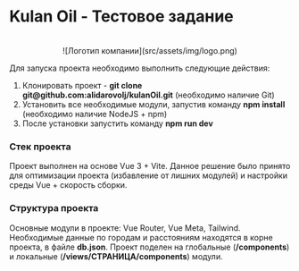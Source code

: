 <h1>Kulan Oil - Тестовое задание</h1></br>

<center>![Логотип компании](src/assets/img/logo.png)</center>

Для запуска проекта необходимо выполнить следующие действия:

<ol>
  <li>Клонировать проект - <b>git clone git@github.com:alidarovolj/kulanOil.git</b> (необходимо наличие Git)</li>
  <li>Установить все необходимые модули, запустив команду <b>npm install</b> (необходимо наличие NodeJS + npm)</li>
  <li>После установки запустить команду <b>npm run dev</b></br></li>
</ol>

<h3>Стек проекта</h3>
Проект выполнен на основе Vue 3 + Vite. Данное решение было принято для оптимизации проекта (избавление от лишних
модулей) и настройки среды Vue + скорость сборки.

<h3>Структура проекта</h3>
Основные модули в проекте: Vue Router, Vue Meta, Tailwind.
Необходимые данные по городам и расстояниям находятся в корне проекта, в файле <b>db.json</b>.
Проект поделен на глобальные (<b>/components</b>) и локальные (<b>/views/СТРАНИЦА/components</b>) модули.